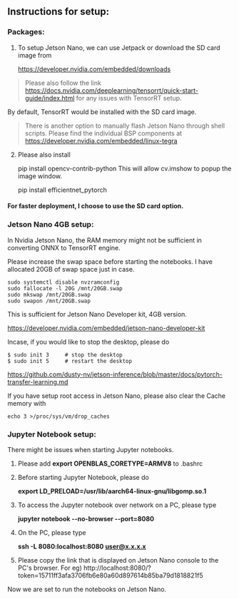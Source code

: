 ## Instructions for setup:

### Packages:

1. To setup Jetson Nano, we can use Jetpack or download the SD card image from 

    https://developer.nvidia.com/embedded/downloads


> Please also follow the link
> https://docs.nvidia.com/deeplearning/tensorrt/quick-start-guide/index.html for any issues with TensorRT setup.
    

By default, TensorRT would be installed with the SD card image.

> There is another option to manually flash Jetson Nano through shell scripts. Please find the individual BSP components at 
>   https://developer.nvidia.com/embedded/linux-tegra


2. Please also install 

    pip install opencv-contrib-python  This will allow cv.imshow to popup the image window.
    
    pip install efficientnet_pytorch

#### For faster deployment, I choose to use the SD card option.    

### Jetson Nano 4GB setup:

In Nvidia Jetson Nano, the RAM memory might not be sufficient in converting ONNX to TensorRT engine.

Please increase the swap space before starting the notebooks. I have allocated 20GB of swap space just in case.

```
sudo systemctl disable nvzramconfig
sudo fallocate -l 20G /mnt/20GB.swap
sudo mkswap /mnt/20GB.swap
sudo swapon /mnt/20GB.swap
```

This is sufficient for Jetson Nano Developer kit, 4GB version.

https://developer.nvidia.com/embedded/jetson-nano-developer-kit


Incase, if you would like to stop the desktop, please do

```
$ sudo init 3     # stop the desktop
$ sudo init 5     # restart the desktop
```

https://github.com/dusty-nv/jetson-inference/blob/master/docs/pytorch-transfer-learning.md

If you have setup root access in Jetson Nano, please also clear the Cache memory with 

```
echo 3 >/proc/sys/vm/drop_caches
```


### Jupyter Notebook setup:

There might be issues when starting Jupyter notebooks.

1. Please add **export OPENBLAS_CORETYPE=ARMV8** to .bashrc
2. Before starting Jupyter Notebook, please do

    **export LD_PRELOAD=/usr/lib/aarch64-linux-gnu/libgomp.so.1**
3. To access the Jupyter notebook over network on a PC, please type

    **jupyter notebook --no-browser --port=8080**

4. On the PC, please type

    **ssh -L 8080:localhost:8080 user@x.x.x.x**

5. Please copy the link that is displayed on Jetson Nano console to the PC's browser.
For eg) http://localhost:8080/?token=15711ff3afa3706fb6e80a60d897614b85ba79d1818821f5

Now we are set to run the notebooks on Jetson Nano.
